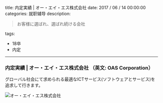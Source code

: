 title: 内定実績 | オー・エイ・エス株式会社
date: 2017 / 06 / 14 00:00:00
categories: 就职辅导
description: <blockquote class="blockquote-center">お客様に選ばれ、選ばれ続ける会社</blockquote>
tags: 
- 18卒
- 内定

---

### 内定実績 | オー・エイ・エス株式会社 （英文: OAS Corporation）

グローバル社会にて求められる最適なICTサービス(ソフトウェアとサービス)を追求して行きます。

![オー・エイ・エス株式会社](http://wx3.sinaimg.cn/mw690/a9a40e85gy1foo3v6dnk7j21do1p4gtn.jpg)